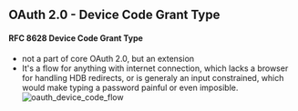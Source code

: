 ## OAuth 2.0 - Device Code Grant Type

#### RFC 8628 Device Code Grant Type
- not a part of core OAuth 2.0, but an extension
- It's a flow for anything with internet connection, which lacks a browser for handling HDB redirects,
  or is generaly an input constrained, which would make typing a password painful or even imposible.
  ![oauth_device_code_flow](https://github.com/L37sg0/l34rn1n6/assets/20823029/9b14bc22-8300-4678-89c9-625c9487e7e0)
